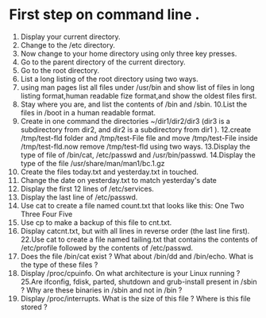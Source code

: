 # First step on command line .
1. Display your current directory.
2. Change to the /etc directory.
3. Now change to your home directory using only three key presses.
4. Go to the parent directory of the current directory.
5. Go to the root directory.
7. List a long listing of the root directory using two ways.
8. using man pages list all files under /usr/bin and show list of files in long listing format,human readable fize format,and show the oldest files first.
9. Stay where you are, and list the contents of /bin and /sbin.
10.List the files in /boot in a human readable format.
11. Create in one command the directories ~/dir1/dir2/dir3 (dir3 is a subdirectory
from dir2, and dir2 is a subdirectory from dir1 ).
12.create /tmp/test-fld folder and /tmp/test-File file and move /tmp/test-File inside /tmp/test-fld.now remove /tmp/test-fld using two ways.
13.Display the type of file of /bin/cat, /etc/passwd and /usr/bin/passwd.
14.Display the type of the file /usr/share/man/man1/bc.1.gz
15. Create the files today.txt and yesterday.txt in touched.
16. Change the date on yesterday.txt to match yesterday's date
17. Display the first 12 lines of /etc/services.
18. Display the last line of /etc/passwd.
19. Use cat to create a file named count.txt that looks like this:
One
Two
Three
Four
Five
20. Use cp to make a backup of this file to cnt.txt.
21. Display catcnt.txt, but with all lines in reverse order (the last line first).
22.Use cat to create a file named tailing.txt that contains the contents of /etc/profile
followed by the contents of /etc/passwd.
23. Does the file /bin/cat exist ? What about /bin/dd and /bin/echo. What is the type
of these files ?
24. Display /proc/cpuinfo. On what architecture is your Linux running ?
25.Are ifconfig, fdisk, parted, shutdown and grub-install present in /sbin ? Why are
these binaries in /sbin and not in /bin ?
26. Display /proc/interrupts. What is the size of this file ? Where is this file stored ?



